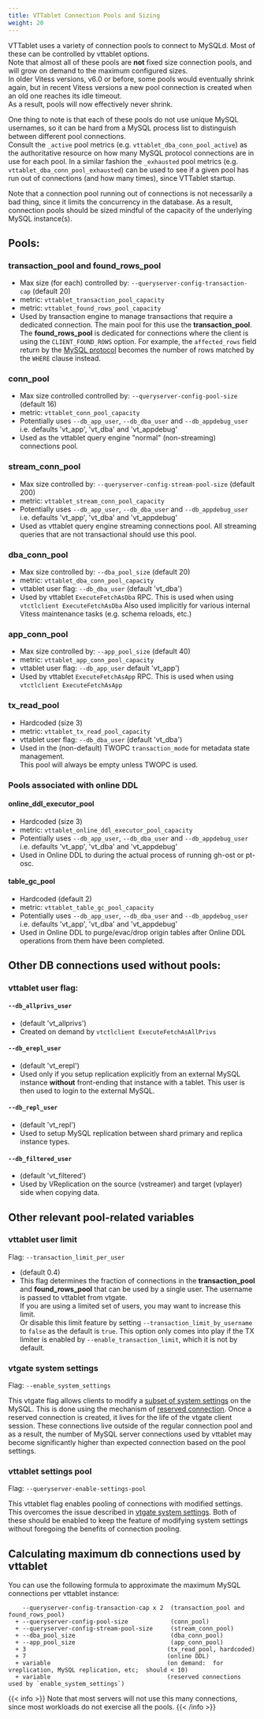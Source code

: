 ```yaml
---
title: VTTablet Connection Pools and Sizing
weight: 20
---
```


VTTablet uses a variety of connection pools to connect to MySQLd. 
Most of these can be controlled by vttablet options.  
Note that almost all of these pools are **not** fixed size connection pools, and will grow on demand to the maximum configured sizes.  
In older Vitess versions, v6.0 or before, some pools would eventually shrink again, but in recent Vitess versions a new pool connection is created when an old one reaches its idle timeout.  
As a result, pools will now effectively never shrink.

One thing to note is that each of these pools do not use unique MySQL usernames, so it can be hard from a MySQL process list to distinguish between different pool connections.  
Consult the `_active` pool metrics (e.g. `vttablet_dba_conn_pool_active`) as the authoritative resource on how many MySQL protocol connections are in use for each pool. 
In a similar fashion the `_exhausted` pool metrics (e.g. `vttablet_dba_conn_pool_exhausted`) can be used to see if a given pool has run out of connections (and how many times), since VTTablet startup.

Note that a connection pool running out of connections is not necessarily a bad thing, since it limits the concurrency in the database. 
As a result, connection pools should be sized mindful of the capacity of the underlying MySQL instance(s).

## Pools:

### transaction_pool and found_rows_pool

  * Max size (for each) controlled by:  `--queryserver-config-transaction-cap` (default 20)
  * metric:  `vttablet_transaction_pool_capacity`
  * metric:  `vttablet_found_rows_pool_capacity`
  * Used by transaction engine to manage transactions that require a dedicated connection. 
  The main pool for this use the **transaction_pool**. 
  The **found_rows_pool** is dedicated for connections where the client is using the `CLIENT_FOUND_ROWS` option. 
  For example, the `affected_rows` field return by the [MySQL protocol](https://dev.mysql.com/doc/internals/en/packet-OK_Packet.html) becomes the number of rows matched by the `WHERE` clause instead.

### conn_pool

  * Max size controlled controlled by:  `--queryserver-config-pool-size` (default 16)
  * metric:  `vttablet_conn_pool_capacity`
  * Potentially uses `--db_app_user`, `--db_dba_user` and `--db_appdebug_user` i.e. defaults 'vt_app', 'vt_dba' and 'vt_appdebug'
  * Used as the vttablet query engine "normal" (non-streaming) connections pool.

### stream_conn_pool

  * Max size controlled by:  `--queryserver-config-stream-pool-size` (default 200)
  * metric:  `vttablet_stream_conn_pool_capacity`
  * Potentially uses `--db_app_user`, `--db_dba_user` and `--db_appdebug_user`
    i.e. defaults 'vt_app', 'vt_dba' and 'vt_appdebug'
  * Used as vttablet query engine streaming connections pool. All streaming queries that are not transactional should use this pool.

### dba_conn_pool

  * Max size controlled by:  `--dba_pool_size` (default 20)
  * metric:  `vttablet_dba_conn_pool_capacity`
  * vttablet user flag:  `--db_dba_user` (default 'vt_dba')
  * Used by vttablet `ExecuteFetchAsDba` RPC. This is used when using `vtctlclient ExecuteFetchAsDba` 
  Also used implicitly for various internal Vitess maintenance tasks (e.g. schema reloads, etc.)

### app_conn_pool

  * Max size controlled by:  `--app_pool_size` (default 40)
  * metric:  `vttablet_app_conn_pool_capacity`
  * vttablet user flag:  `--db_app_user` default 'vt_app')
  * Used by vttablet `ExecuteFetchAsApp` RPC. This is used when using `vtctlclient ExecuteFetchAsApp`

### tx_read_pool

 * Hardcoded (size 3)
 * metric:  `vttablet_tx_read_pool_capacity`
 * vttablet user flag:  `--db_dba_user` (default 'vt_dba')
 * Used in the (non-default) TWOPC `transaction_mode` for metadata state management.  
  This pool will always be empty unless TWOPC is used.

### Pools associated with online DDL
  
#### online_ddl_executor_pool

 * Hardcoded (size 3)
 * metric:  `vttablet_online_ddl_executor_pool_capacity`
 * Potentially uses `--db_app_user`, `--db_dba_user` and `--db_appdebug_user` i.e. defaults 'vt_app', 'vt_dba' and 'vt_appdebug'
 * Used in Online DDL to during the actual process of running gh-ost or pt-osc.

#### table_gc_pool

 * Hardcoded (default 2)
 * metric:  `vttablet_table_gc_pool_capacity`
 * Potentially uses `--db_app_user`, `--db_dba_user` and `--db_appdebug_user` i.e. defaults 'vt_app', 'vt_dba' and 'vt_appdebug'
 * Used in Online DDL to purge/evac/drop origin tables after Online DDL operations from them have been completed.

## Other DB connections used without pools:

### vttablet user flag:

#### `--db_allprivs_user` 

 * (default 'vt_allprivs')
 * Created on demand by `vtctlclient ExecuteFetchAsAllPrivs`

#### `--db_erepl_user` 
                               
 * (default 'vt_erepl')
 * Used only if you setup replication explicitly from an external MySQL instance **without** front-ending that instance with a tablet. 
 This user is then used to login to the external MySQL.

#### `--db_repl_user` 
                                
 * (default 'vt_repl')
 * Used to setup MySQL replication between shard primary and replica instance types.

#### `--db_filtered_user`
                             
 * (default 'vt_filtered')
 * Used by VReplication on the source (vstreamer) and target (vplayer) side when copying data.

## Other relevant pool-related variables

### vttablet user limit
Flag: `--transaction_limit_per_user` 

 * (default 0.4)
 * This flag determines the fraction of connections in the **transaction_pool** and **found_rows_pool** that can be used by a single user. 
 The username is passed to vttablet from vtgate.  
 If you are using a limited set of users, you may want to increase this limit.  
 Or disable this limit feature by setting `--transaction_limit_by_username` to `false` as the default is `true`.
 This option only comes into play if the TX limiter is enabled by `--enable_transaction_limit`, which it is not by default.

### vtgate system settings
Flag: `--enable_system_settings`

This vtgate flag allows clients to modify a [subset of system settings](https://github.com/vitessio/vitess/blob/main/go/vt/sysvars/sysvars.go#L166-L211) on the MySQL. This is done using the mechanism of [reserved connection](../../query-serving/reserved-conn/#enabling-reserved-connections).
Once a reserved connection is created, it lives for the life of the vtgate client session. These connections live outside of the regular connection pool and as a result, the number of MySQL server connections used by
vttablet may become significantly higher than expected connection based on the pool settings.

### vttablet settings pool
Flag: `--queryserver-enable-settings-pool`

This vttablet flag enables pooling of connections with modified settings.
This overcomes the issue described in [vtgate system settings](#vtgate-system-settings).
Both of these should be enabled to keep the feature of modifying system settings without foregoing the benefits of connection pooling.


## Calculating maximum db connections used by vttablet

You can use the following formula to approximate the maximum MySQL connections per vttablet instance:
```
    --queryserver-config-transaction-cap x 2  (transaction_pool and found_rows_pool)
  + --queryserver-config-pool-size            (conn_pool)
  + --queryserver-config-stream-pool-size     (stream_conn_pool)
  + --dba_pool_size                           (dba_conn_pool)
  + --app_pool_size                           (app_conn_pool)
  + 3                                        (tx_read_pool, hardcoded)
  + 7                                        (online DDL)
  + variable                                 (on demand:  for vreplication, MySQL replication, etc;  should < 10)
  + variable                                 (reserved connections used by `enable_system_settings`)
```

{{< info >}}
Note that most servers will not use this many connections, since most workloads do not exercise all the pools.
{{< /info >}}
   

